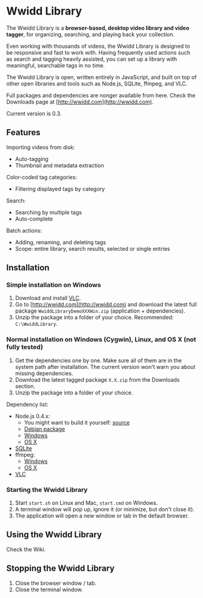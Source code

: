 Wwidd Library
=============

The Wwidd Library is a **browser-based, desktop video library and video tagger**, for organizing, searching, and playing back your collection.

Even working with thousands of videos, the Wwidd Library is designed to be responsive and fast to work with. Having frequently used actions such as search and tagging heavily assisted, you can set up a library with meaningful, searchable tags in no time.

The Wwidd Library is open, written entirely in JavaScript, and built on top of other open libraries and tools such as Node.js, SQLite, ffmpeg, and VLC.

Full packages and dependencies are nonger available from here. Check the Downloads page at [http://wwidd.com](http://wwidd.com).

Current version is 0.3.

Features
--------

Importing videos from disk:

- Auto-tagging
- Thumbnail and metadata extraction

Color-coded tag categories:

- Filtering displayed tags by category

Search:

- Searching by multiple tags
- Auto-complete

Batch actions:

- Adding, renaming, and deleting tags
- Scope: entire library, search results, selected or single entries

Installation
------------

### Simple installation on Windows

1. Download and install [VLC](http://www.videolan.org/vlc/).
2. Go to [http://wwidd.com](http://wwidd.com) and download the latest full package `WwiddLibraryDemoXXXWin.zip` (application + dependencies).
3. Unzip the package into a folder of your choice. Recommended: `C:\WwiddLibrary`.

### Normal installation on Windows (Cygwin), Linux, and OS X (not fully tested)

1. Get the dependencies one by one. Make sure all of them are in the system path after installation. The current version won't warn you about missing dependencies.
2. Download the latest tagged package `X.X.zip` from the Downloads section.
3. Unzip the package into a folder of your choice.

Dependency list:

- Node.js 0.4.x:
	- You might want to build it yourself: [source](http://nodejs.org/#download)
	- [Debian package](http://packages.debian.org/search?keywords=nodejs)
	- [Windows](http://node-js.prcn.co.cc/)
	- [OS X](https://sites.google.com/site/nodejsmacosx/)
- [SQLite](http://www.sqlite.org/download.html)
- ffmpeg:
	- [Windows](http://ffmpeg.zeranoe.com/builds/)
	- [OS X](http://ffmpegx.com/download.html)
- [VLC](http://www.videolan.org/vlc/)

### Starting the Wwidd Library

1. Start `start.sh` on Linux and Mac, `start.cmd` on Windows.
2. A terminal window will pop up, ignore it (or minimize, but don't close it).
3. The application will open a new window or tab in the default browser.

Using the Wwidd Library
-----------------------

Check the Wiki.

Stopping the Wwidd Library
--------------------------

1. Close the browser window / tab.
2. Close the terminal window.

